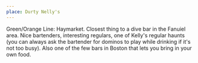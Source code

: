```yaml
---
place: Durty Nelly's
---
```


Green/Orange Line: Haymarket. Closest thing to a dive bar in the Fanuiel area. Nice bartenders, interesting regulars, one of Kelly's regular haunts 
(you can always ask the bartender for dominos to play while drinking if it's 
not too busy).  Also one of the few bars in Boston that lets you bring in 
your own food.
